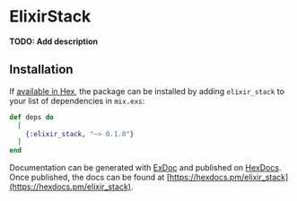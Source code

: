 # ElixirStack

**TODO: Add description**

## Installation

If [available in Hex](https://hex.pm/docs/publish), the package can be installed
by adding `elixir_stack` to your list of dependencies in `mix.exs`:

```elixir
def deps do
  [
    {:elixir_stack, "~> 0.1.0"}
  ]
end
```

Documentation can be generated with [ExDoc](https://github.com/elixir-lang/ex_doc)
and published on [HexDocs](https://hexdocs.pm). Once published, the docs can
be found at [https://hexdocs.pm/elixir_stack](https://hexdocs.pm/elixir_stack).

